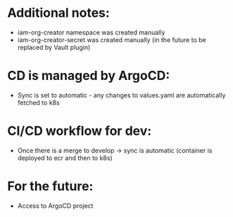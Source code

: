 # Additional notes:

- iam-org-creator namespace was created manually
- iam-org-creator-secret was created manually (in the future to be replaced by Vault plugin)

# CD is managed by ArgoCD:

- Sync is set to automatic - any changes to values.yaml are automatically fetched to k8s

# CI/CD workflow for dev:

- Once there is a merge to develop -> sync is automatic (container is deployed to ecr and then to k8s)

# For the future:

- Access to ArgoCD project

